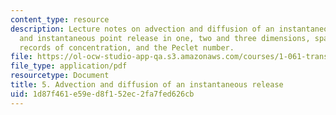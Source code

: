 ```yaml
---
content_type: resource
description: Lecture notes on advection and diffusion of an instantaneous release,
  and instantaneous point release in one, two and three dimensions, spatial and temporal
  records of concentration, and the Peclet number.
file: https://ol-ocw-studio-app-qa.s3.amazonaws.com/courses/1-061-transport-processes-in-the-environment-fall-2008/1d87f461e59ed8f152ec2fa7fed626cb_advection.pdf
file_type: application/pdf
resourcetype: Document
title: 5. Advection and diffusion of an instantaneous release
uid: 1d87f461-e59e-d8f1-52ec-2fa7fed626cb
---
```


